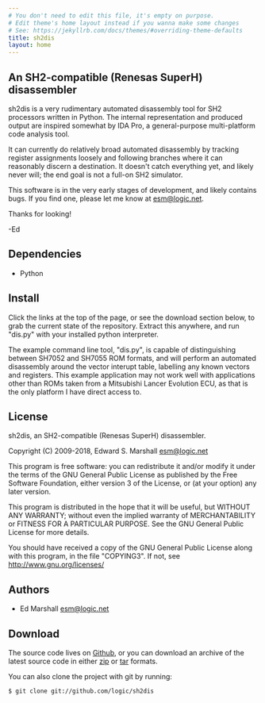 ```yaml
---
# You don't need to edit this file, it's empty on purpose.
# Edit theme's home layout instead if you wanna make some changes
# See: https://jekyllrb.com/docs/themes/#overriding-theme-defaults
title: sh2dis
layout: home
---
```

## An SH2-compatible (Renesas SuperH) disassembler

sh2dis is a very rudimentary automated disassembly tool for SH2 processors
written in Python. The internal representation and produced output are inspired
somewhat by IDA Pro, a general-purpose multi-platform code analysis tool.

It can currently do relatively broad automated disassembly by tracking register
assignments loosely and following branches where it can reasonably discern a
destination. It doesn't catch everything yet, and likely never will; the end
goal is not a full-on SH2 simulator.

This software is in the very early stages of development, and likely contains
bugs. If you find one, please let me know at esm@logic.net.

Thanks for looking!

-Ed

## Dependencies

* Python

## Install

Click the links at the top of the page, or see the download section below, to
grab the current state of the repository. Extract this anywhere, and run
"dis.py" with your installed python interpreter.

The example command line tool, "dis.py", is capable of distinguishing between
SH7052 and SH7055 ROM formats, and will perform an automated disassembly around
the vector interupt table, labelling any known vectors and registers. This
example application may not work well with applications other than ROMs taken
from a Mitsubishi Lancer Evolution ECU, as that is the only platform I have
direct access to.

## License

sh2dis, an SH2-compatible (Renesas SuperH) disassembler.

Copyright (C) 2009-2018, Edward S. Marshall <esm@logic.net>

This program is free software: you can redistribute it and/or modify it under
the terms of the GNU General Public License as published by the Free Software
Foundation, either version 3 of the License, or (at your option) any later
version.

This program is distributed in the hope that it will be useful, but WITHOUT ANY
WARRANTY; without even the implied warranty of MERCHANTABILITY or FITNESS FOR A
PARTICULAR PURPOSE. See the GNU General Public License for more details.

You should have received a copy of the GNU General Public License along with
this program, in the file "COPYING3". If not, see http://www.gnu.org/licenses/

## Authors

* Ed Marshall <esm@logic.net>

## Download

The source code lives on [Github](https://github.com/logic/sh2dis/), or you
can download an archive of the latest source code in either
[zip](https://github.com/logic/sh2dis/zipball/master) or
[tar](https://github.com/logic/sh2dis/tarball/master) formats.

You can also clone the project with git by running:

```
$ git clone git://github.com/logic/sh2dis
```
